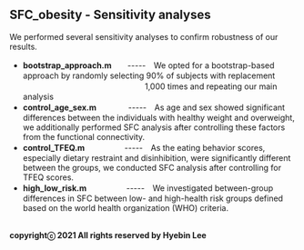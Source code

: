 ## SFC_obesity - Sensitivity analyses ##
We performed several sensitivity analyses to confirm robustness of our results.<br />

- **bootstrap_approach.m**　　-----　We opted for a bootstrap-based approach by randomly selecting 90% of subjects with replacement</br>
　　　　　　　　　　　　　　　 1,000 times and repeating our main analysis<br />
- **control_age_sex.m**　　　　-----　As age and sex showed significant differences between the individuals with healthy weight and overweight, we additionally performed SFC analysis after controlling these factors from the functional connectivity.<br />
- **control_TFEQ.m**　　　　　-----　As the eating behavior scores, especially dietary restraint and disinhibition, were significantly different between the groups, we conducted SFC analysis after controlling for TFEQ scores.<br />
- **high_low_risk.m**　　　　　-----　We investigated between-group differences in SFC between low- and high-health risk groups defined based on the world health organization (WHO) criteria.<br /><br />

**copyrightⓒ 2021 All rights reserved by Hyebin Lee<br /><br />**
